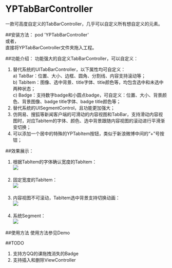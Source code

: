 # YPTabBarController
一款可高度自定义的TabBarController，几乎可以自定义所有想自定义的元素。

##安装方法：
pod 'YPTabBarController'<br>
或者，<br>
直接将YPTabBarController文件夹拖入工程。

##功能介绍：
功能强大的自定义TabBarController，可以自定义：<br>
1. 替代系统的UITabBarController，以下属性均可自定义：<br>
    a) TabBar：位置、大小、边框、圆角、分割线、内容支持滚动等；<br>
    b) TabItem：图像、选中背景、title字体、title颜色等，均包含选中和未选中两种状态；<br>
    c) Badge：支持数字badge和小圆点badge，可自定义：位置、大小、背景颜色、背景图像、badge title字体、badge title颜色等；<br>
2. 替代系统的UISegmentControl，且功能更加强大；<br>
3. 仿网易、搜狐等新闻客户端的可滑动的内容视图和TabBar，支持滑动内容视图时，对应TabItem的字体、颜色、选中背景跟随内容视图的滚动进行平滑渐变切换；<br>
4. 可以添加一个居中的特殊的YPTabItem按钮，类似于新浪微博中间的“+”号按钮；


##效果展示：
         
1. 根据TabItem的字体确认宽度的TabItem：<br>
![](https://github.com/yuping1989/YPTabBarController/blob/master/YPTabBarController/Demo/DynamicItemWidthTab.gif)
<br><br>
2. 固定宽度的TabItem：<br>
![](https://github.com/yuping1989/YPTabBarController/blob/master/YPTabBarController/Demo/FixedItemWidthTab.gif) 
<br><br>
3. 内容视图不可滚动，TabItem选中背景支持切换动画：<br>
![](https://github.com/yuping1989/YPTabBarController/blob/master/YPTabBarController/Demo/UnscrollTab.gif) 
<br><br>
4. 系统Segment：<br>
![](https://github.com/yuping1989/YPTabBarController/blob/master/YPTabBarController/Demo/SegmentTab.gif) 

##使用方法
使用方法参见Demo

##TODO
1. 支持方QQ的课拖拽消失的Badge<br>
2. 支持插入和删除ViewController<br>

